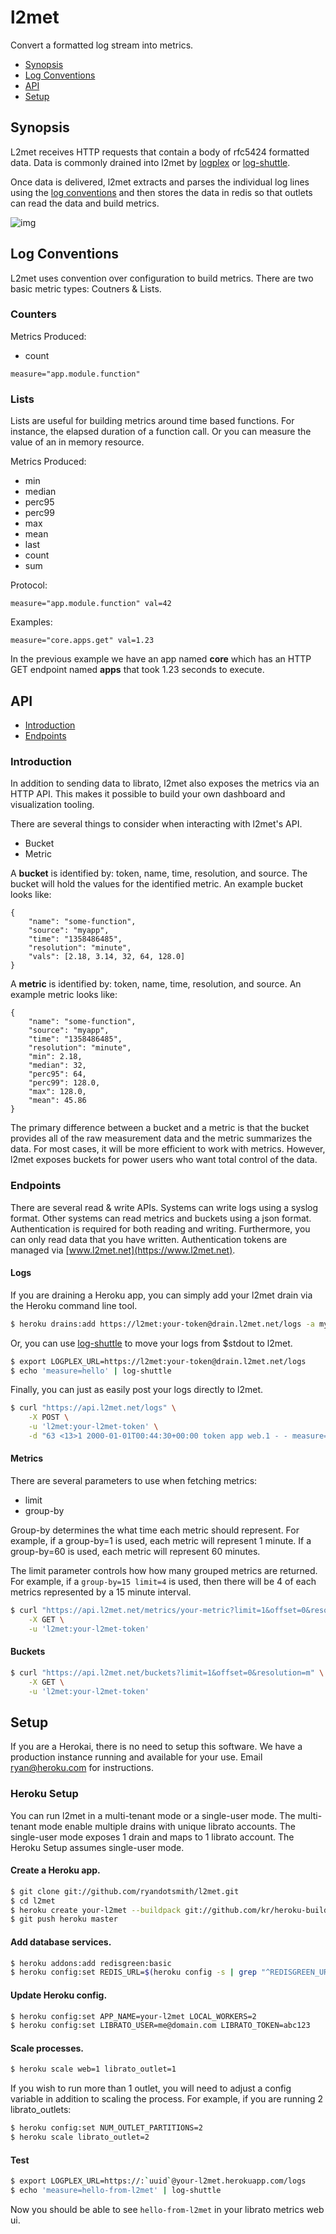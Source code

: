 # l2met

Convert a formatted log stream into metrics.

* [Synopsis](#synopsis)
* [Log Conventions](#log-conventions)
* [API](#api)
* [Setup](#setup)

## Synopsis

L2met receives HTTP requests that contain a body of rfc5424 formatted data. Data is commonly drained into l2met by [logplex](https://github.com/heroku/logplex) or [log-shuttle](https://github.com/ryandotsmith/log-shuttle).

Once data is delivered, l2met extracts and parses the individual log lines using the [log conventions](#log-conventions) and then stores the data in redis so that outlets can read the data and build metrics.

![img](http://f.cl.ly/items/16340s2c1Y3P0a2U3j0v/l2met-arch.png)

## Log Conventions

L2met uses convention over configuration to build metrics. There are two basic metric types: Coutners & Lists.

### Counters

Metrics Produced:

* count

```
measure="app.module.function"
```

### Lists

Lists are useful for building metrics around time based functions. For instance, the elapsed duration of a function call. Or you can measure the value of an in memory resource.

Metrics Produced:

* min
* median
* perc95
* perc99
* max
* mean
* last
* count
* sum

Protocol:

```
measure="app.module.function" val=42
```

Examples:

```
measure="core.apps.get" val=1.23
```

In the previous example we have an app named **core** which has an HTTP GET endpoint named **apps** that took 1.23 seconds to execute.

## API

* [Introduction](#introduction)
* [Endpoints](#endpoints)

### Introduction

In addition to sending data to librato, l2met also exposes the metrics via an HTTP API. This makes it possible to build your own dashboard and visualization tooling.

There are several things to consider when interacting with l2met's API.

* Bucket
* Metric

A **bucket** is identified by: token, name, time, resolution, and source. The bucket will hold the values for the identified metric. An example bucket looks like:

```
{
	"name": "some-function",
	"source": "myapp",
	"time": "1358486485",
	"resolution": "minute",
	"vals": [2.18, 3.14, 32, 64, 128.0]
}
```

A **metric** is identified by: token, name, time, resolution, and source. An example metric looks like:

```
{
	"name": "some-function",
	"source": "myapp",
	"time": "1358486485",
	"resolution": "minute",
	"min": 2.18,
	"median": 32,
	"perc95": 64,
	"perc99": 128.0,
	"max": 128.0,
	"mean": 45.86
}
```

The primary difference between a bucket and a metric is that the bucket provides all of the raw measurement data and the metric summarizes the data. For most cases, it will be more efficient to work with metrics. However, l2met exposes buckets for power users who want total control of the data.


### Endpoints

There are several read & write APIs. Systems can write logs using a syslog format. Other systems can read metrics and buckets using a json format. Authentication is required for both reading and writing. Furthermore, you can only read data that you have written. Authentication tokens are managed via [www.l2met.net](https://www.l2met.net).

#### Logs

If you are draining a Heroku app, you can simply add your l2met drain via the Heroku command line tool.

```bash
$ heroku drains:add https://l2met:your-token@drain.l2met.net/logs -a myapp
```

Or, you can use [log-shuttle](https://github.com/ryandotsmith/log-shuttle) to move your logs from $stdout to l2met.

```bash
$ export LOGPLEX_URL=https://l2met:your-token@drain.l2met.net/logs
$ echo 'measure=hello' | log-shuttle
```

Finally, you can just as easily post your logs directly to l2met.

```bash
$ curl "https://api.l2met.net/logs" \
	-X POST \
	-u 'l2met:your-l2met-token' \
	-d "63 <13>1 2000-01-01T00:44:30+00:00 token app web.1 - - measure=hello"
```

#### Metrics

There are several parameters to use when fetching metrics:

* limit
* group-by

Group-by determines the what time each metric should represent. For example, if a group-by=1 is used, each metric will represent 1 minute. If a group-by=60 is used, each metric will represent 60 minutes.

The limit parameter controls how how many grouped metrics are returned. For example, if a `group-by=15 limit=4` is used, then there will be 4 of each metrics represented by a 15 minute interval.

```bash
$ curl "https://api.l2met.net/metrics/your-metric?limit=1&offset=0&resolution=m" \
	-X GET \
	-u 'l2met:your-l2met-token'
```

#### Buckets

```bash
$ curl "https://api.l2met.net/buckets?limit=1&offset=0&resolution=m" \
	-X GET \
	-u 'l2met:your-l2met-token'
```

## Setup

If you are a Herokai, there is no need to setup this software. We have a production instance running and available for your use. Email ryan@heroku.com for instructions.

### Heroku Setup

You can run l2met in a multi-tenant mode or a single-user mode. The multi-tenant mode enable multiple drains with unique librato accounts. The single-user mode exposes 1 drain and maps to 1 librato account. The Heroku Setup assumes single-user mode.

#### Create a Heroku app.

```bash
$ git clone git://github.com/ryandotsmith/l2met.git
$ cd l2met
$ heroku create your-l2met --buildpack git://github.com/kr/heroku-buildpack-go.git
$ git push heroku master
```

#### Add database services.

```bash
$ heroku addons:add redisgreen:basic
$ heroku config:set REDIS_URL=$(heroku config -s | grep "^REDISGREEN_URL" | sed 's/REDISGREEN_URL=//')
```

#### Update Heroku config.

```bash
$ heroku config:set APP_NAME=your-l2met LOCAL_WORKERS=2
$ heroku config:set LIBRATO_USER=me@domain.com LIBRATO_TOKEN=abc123
```

#### Scale processes.

```bash
$ heroku scale web=1 librato_outlet=1
```

If you wish to run more than 1 outlet, you will need to adjust a config variable in addition to scaling the process. For example, if you are running 2 librato_outlets:

```bash
$ heroku config:set NUM_OUTLET_PARTITIONS=2
$ heroku scale librato_outlet=2
```

#### Test

```bash
$ export LOGPLEX_URL=https://:`uuid`@your-l2met.herokuapp.com/logs
$ echo 'measure=hello-from-l2met' | log-shuttle
```

Now you should be able to see `hello-from-l2met` in your librato metrics web ui.

